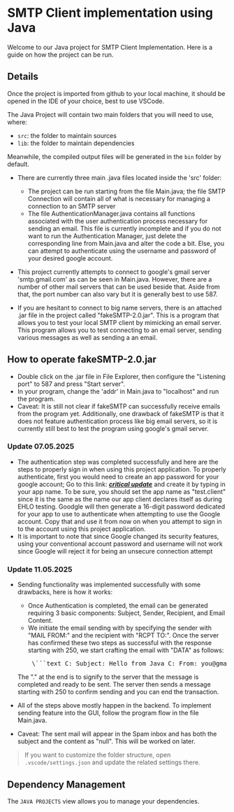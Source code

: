 # SMTP Client implementation using Java

Welcome to our Java project for SMTP Client Implementation. Here is a guide on how the project can be run.

## Details

Once the project is imported from github to your local machine, it should be opened in the IDE of your choice, best to use VSCode.

The Java Project will contain two main folders that you will need to use, where:

- `src`: the folder to maintain sources
- `lib`: the folder to maintain dependencies

Meanwhile, the compiled output files will be generated in the `bin` folder by default.

- There are currently three main .java files located inside the 'src' folder: 
    - The project can be run starting from the file Main.java; the file SMTP Connection will contain all of what is necessary for managing a connection to an SMTP server
    - The file AuthenticationManager.java contains all functions associated with the user authentication process necessary for sending an email. This file is currently incomplete and if you do not want to run the Authentication Manager, just delete the corresponding line from Main.java and alter the code a bit. Else, you can attempt to authenticate using the username and password of your desired google account.

- This project currently attempts to connect to google's gmail server 'smtp.gmail.com' as can be seen in Main.java. However, there are a number of other mail servers that can be used beside that. Aside from that, the port number can also vary but it is generally best to use 587.

- If you are hesitant to connect to big name servers, there is an attached .jar file in the project called "fakeSMTP-2.0.jar". This is a program that allows you to test your local SMTP client by mimicking an email server. This program allows you to test connecting to an email server, sending various messages as well as sending a an email. 

## How to operate fakeSMTP-2.0.jar
- Double click on the .jar file in File Explorer, then configure the "Listening port" to 587 and press "Start server".
- In your program, change the 'addr' in Main.java to "localhost" and run the program.
- Caveat: It is still not clear if fakeSMTP can successfully receive emails from the program yet. Additionally, one drawback of fakeSMTP is that it does not feature authentication process like big email servers, so it is currently still best to test the program using google's gmail server.

### Update 07.05.2025
- The authentication step was completed successfully and here are the steps to properly sign in when using this project application. To properly authenticate, first you would need to create an app password for your google account; Go to this link: ***[critical update](https://myaccount.google.com/apppasswords)*** and create it by typing in your app name. To be sure, you should set the app name as "test.client" since it is the same as the name our app client declares itself as during EHLO testing. Goodgle will then generate a 16-digit password dedicated for your app to use to authenticate when attempting to use the Google account. Copy that and use it from now on when you attempt to sign in to the account using this project application. 
- It is important to note that since Google changed its security features, using your conventional account password and username will not work since Google will reject it for being an unsecure connection attempt

### Update 11.05.2025
- Sending functionality was implemented successfully with some drawbacks, here is how it works:
    - Once Authentication is completed, the email can be generated requiring 3 basic components: Subject, Sender, Recipient, and Email Content. 
    - We initiate the email sending with by specifying the sender with "MAIL FROM:" and the recipient with "RCPT TO:". Once the server has confirmed these two steps as successful with the response starting with 250, we start crafting the email with "DATA" as follows:
        <pre> \```text C: Subject: Hello from Java C: From: you@gmail.com C: To: someone@example.com C: C: This is a test email sent from my custom SMTP client. C: C: Regards, C: Me C: . \``` </pre>
    The "." at the end is to signify to the server that the message is completed and ready to be sent. The server then sends a message starting with 250 to confirm sending and you can end the transaction.
- All of the steps above mostly happen in the backend. To implement sending feature into the GUI, follow the program flow in the file Main.java.

- Caveat: The sent mail will appear in the Spam inbox and has both the subject and the content as "null". This will be worked on later.

> If you want to customize the folder structure, open `.vscode/settings.json` and update the related settings there.

## Dependency Management

The `JAVA PROJECTS` view allows you to manage your dependencies. 
